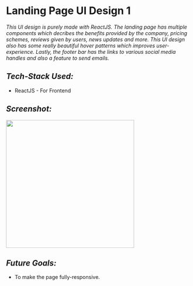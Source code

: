 # Landing Page UI Design 1

*This UI design is purely made with ReactJS. The landing page has multiple components which decribes the benefits provided by the company, pricing schemes, reviews given by users, news updates and more. This UI design also has some really beautiful hover patterns which improves user-experience. Lastly, the footer bar has the links to various social media handles and also a feature to send emails.*

 ## *Tech-Stack Used:*
 * ReactJS - For Frontend
 
## *Screenshot:*
<img src="" height="350"> 

 ## *Future Goals:*
 * To make the page fully-responsive.
 
